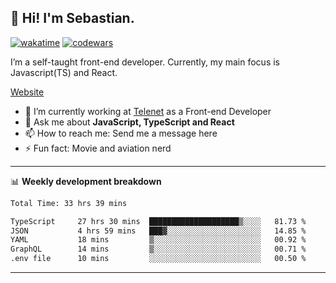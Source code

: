 ## 👋 Hi! I'm Sebastian.

[![wakatime](https://wakatime.com/badge/user/df0036c6-328a-4a39-be9b-e49417ed22a1.svg)](https://wakatime.com/@df0036c6-328a-4a39-be9b-e49417ed22a1)
[![codewars](https://www.codewars.com/users/sebavuye/badges/small)](https://www.codewars.com/users/sebavuye)

I’m a self-taught front-end developer. Currently, my main focus is Javascript(TS) and React.

[Website](https://sebastianvuye.be)

- 🔭 I’m currently working at [Telenet](https://telenet.be/) as a Front-end Developer
- 💬 Ask me about **JavaScript, TypeScript and React**
- 📫 How to reach me: Send me a message here
- ⚡ Fun fact: Movie and aviation nerd

-------

📊 **Weekly development breakdown**

<!--START_SECTION:waka-->

```txt
Total Time: 33 hrs 39 mins

TypeScript     27 hrs 30 mins  ████████████████████▒░░░░   81.73 %
JSON           4 hrs 59 mins   ███▓░░░░░░░░░░░░░░░░░░░░░   14.85 %
YAML           18 mins         ▒░░░░░░░░░░░░░░░░░░░░░░░░   00.92 %
GraphQL        14 mins         ▒░░░░░░░░░░░░░░░░░░░░░░░░   00.71 %
.env file      10 mins         ░░░░░░░░░░░░░░░░░░░░░░░░░   00.50 %
```

<!--END_SECTION:waka-->
-------
